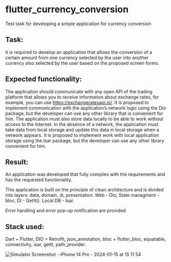 # flutter_currency_conversion
Test task for developing a simple application for currency conversion

## Task: 
It is required to develop an application that allows the conversion of a certain amount from one currency selected by the user into another currency also selected by the user based on the proposed screen forms.

## Expected functionality: 
The application should communicate with any open API of the trading platform that allows you to receive information about exchange rates, for example, you can use https://exchangeratesapi.io/. It is proposed to implement communication with the application’s network logic using the Dio package, but the developer can use any other library that is convenient for him. The application must also store data locally to be able to work without access to the Internet. In the absence of a network, the application must take data from local storage and update this data in local storage when a network appears. It is proposed to implement work with local application storage using the Isar package, but the developer can use any other library convenient for him.

## Result: 
An application was developed that fully complies with the requirements and has the requested functionality.

This application is built on the principle of clean architecture and is divided into layers: data, domain, di, presentation. Web - Dio, State managment - bloc. DI - GetIt(). Local DB - Isar. 

Error handling and error pop-up notification are provided

## Stack used: 
Dart + Flutter, DIO + Retrofit, json_annotation, bloc + flutter_bloc, equatable, connectivity, isar, getIt, path_provider.

![Simulator Screenshot - iPhone 14 Pro - 2024-01-15 at 15 11 54](https://github.com/pvlKryu/flutter_currency_conversion/assets/57821178/55797796-d058-4c7e-8cfd-f80ffb580bd0)


